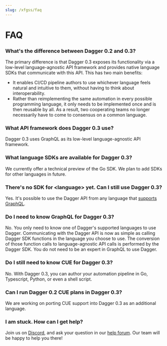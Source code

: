 ```yaml
---
slug: /xfgss/faq
---
```


# FAQ

### What's the difference between Dagger 0.2 and 0.3?

The primary difference is that Dagger 0.3 exposes its functionality via a low-level language-agnostic API framework and provides native language SDKs that communicate with this API. This has two main benefits:

- It enables CI/CD pipeline authors to use whichever language feels natural and intuitive to them, without having to think about interoperability.
- Rather than reimplementing the same automation in every possible programming language, it only needs to be implemented once and is then reusable by all. As a result, two cooperating teams no longer necessarily have to come to consensus on a common language.

### What API framework does Dagger 0.3 use?

Dagger 0.3 uses GraphQL as its low-level language-agnostic API framework.

### What language SDKs are available for Dagger 0.3?

We currently offer a technical preview of the Go SDK. We plan to add SDKs for other languages in future.

### There's no SDK for &lt;language&gt; yet. Can I still use Dagger 0.3?

Yes. It's possible to use the Dagger API from any language that [supports GraphQL](https://github.com/chentsulin/awesome-graphql).

### Do I need to know GraphQL for Dagger 0.3?

No. You only need to know one of Dagger's supported languages to use Dagger. Communicating with the Dagger API is now as simple as calling Dagger SDK functions in the language you choose to use. The conversion of those function calls to language-agnostic API calls is performed by the Dagger SDK. You do not need to be an expert in GraphQL to use Dagger.

### Do I still need to know CUE for Dagger 0.3?

No. With Dagger 0.3, you can author your automation pipeline in Go, Typescript, Python, or even a shell script.

### Can I run Dagger 0.2 CUE plans in Dagger 0.3?

We are working on porting CUE support into Dagger 0.3 as an additional language.

### I am stuck. How can I get help?

Join us on [Discord](https://discord.com/invite/dagger-io), and ask your question in our [help forum](https://discord.com/channels/707636530424053791/1030538312508776540). Our team will be happy to help you there!
